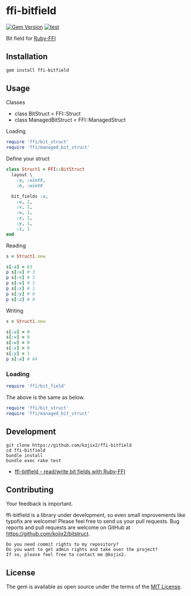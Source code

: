# ffi-bitfield

[![Gem Version](https://badge.fury.io/rb/ffi-bitfield.svg)](https://badge.fury.io/rb/ffi-bitfield)
[![test](https://github.com/kojix2/ffi-bitfield/actions/workflows/ci.yml/badge.svg)](https://github.com/kojix2/ffi-bitfield/actions/workflows/ci.yml)

Bit field for [Ruby-FFI](https://github.com/ffi/ffi)

## Installation

```sh
gem install ffi-bitfield
```

## Usage

Classes

* class BitStruct < FFI::Struct
* class ManagedBitStruct < FFI::ManagedStruct

Loading

```ruby
require 'ffi/bit_struct'
require 'ffi/managed_bit_struct'
```

Define your struct

```ruby
class Struct1 < FFI::BitStruct
  layout \
    :a, :uint8,
    :b, :uint8

  bit_fields :a,
    :u, 2,
    :v, 2,
    :w, 1,
    :x, 1,
    :y, 1,
    :z, 1
end
```

Reading

```ruby
s = Struct1.new

s[:a] = 63
p s[:u] # 3
p s[:v] # 3
p s[:w] # 1
p s[:x] # 1
p s[:y] # 0
p s[:z] # 0
```

Writing

```ruby
s = Struct1.new

s[:u] = 0
s[:v] = 0
s[:w] = 0
s[:x] = 0
s[:y] = 1
p s[:a] # 64
```

### Loading

```ruby
require 'ffi/bit_field'
```

The above is the same as below.

```ruby
require 'ffi/bit_struct'
require 'ffi/managed_bit_struct'
```

## Development

```
git clone https://github.com/kojix2/ffi-bitfield
cd ffi-bitfield
bundle install
bundle exec rake test
```

* [ffi-bitfield - read/write bit fields with Ruby-FFI](https://dev.to/kojix2/ffi-bitfield-g4h)

## Contributing

Your feedback is important.

ffi-bitfield is a library under development, so even small improvements like typofix are welcome! Please feel free to send us your pull requests.
Bug reports and pull requests are welcome on GitHub at https://github.com/kojix2/bitstruct.

    Do you need commit rights to my repository?
    Do you want to get admin rights and take over the project?
    If so, please feel free to contact me @kojix2.

## License

The gem is available as open source under the terms of the [MIT License](https://opensource.org/licenses/MIT).
